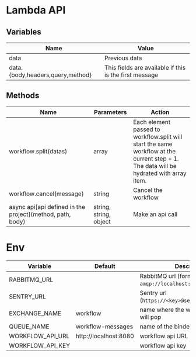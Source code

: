 Lambda API
==========

## Variables 

Name | Value
---- | -----
data | Previous data 
data.{body,headers,query,method}  | This fields are available if this is the first message

## Methods

Name | Parameters | Action
---- | ---------- | -------
workflow.split(datas) | array | Each element passed to workflow.split will start the same workflow at the current step + 1. The data will be hydrated with array item.
workflow.cancel(message) | string | Cancel the workflow
async api[api defined in the project](method, path, body) | string, string, object | Make an api call  

Env
===

Variable                | Default        | Description
----------------------- | -------------- | --------------
RABBITMQ_URL            |                | RabbitMQ url (format like `amqp://localhost:5672` )
SENTRY_URL              |                | Sentry url (`https://<key>@sentry.io/<project>`)
EXCHANGE_NAME           | workflow       | name where the workflows request will pop 
QUEUE_NAME              | workflow-messages | name of the binded queue 
WORKFLOW_API_URL        | http://localhost:8080 | workflow api URL
WORKFLOW_API_KEY        |                | workflow api key